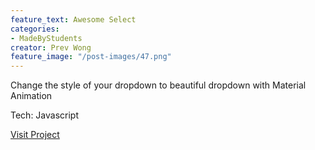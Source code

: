 ```yaml
---
feature_text: Awesome Select
categories:
- MadeByStudents
creator: Prev Wong
feature_image: "/post-images/47.png"
---
```


Change the style of your dropdown to beautiful dropdown with Material Animation

Tech: Javascript

[Visit Project](https://prevwong.github.io/awesome-select/)
